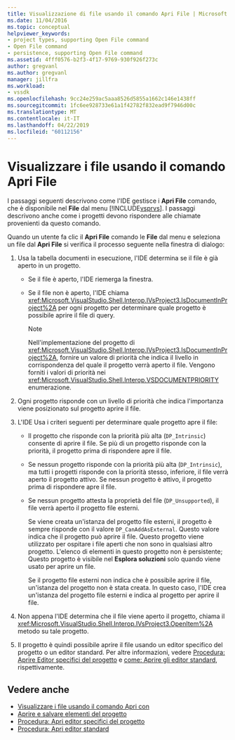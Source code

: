 ```yaml
---
title: Visualizzazione di file usando il comando Apri File | Microsoft Docs
ms.date: 11/04/2016
ms.topic: conceptual
helpviewer_keywords:
- project types, supporting Open File command
- Open File command
- persistence, supporting Open File command
ms.assetid: 4fff0576-b2f3-4f17-9769-930f926f273c
author: gregvanl
ms.author: gregvanl
manager: jillfra
ms.workload:
- vssdk
ms.openlocfilehash: 9cc24e259ac5aaa8526d5855a1662c146e1438ff
ms.sourcegitcommit: 1fc6ee928733e61a1f42782f832ead9f7946d00c
ms.translationtype: MT
ms.contentlocale: it-IT
ms.lasthandoff: 04/22/2019
ms.locfileid: "60112156"
---
```

# <a name="display-files-by-using-the-open-file-command"></a>Visualizzare i file usando il comando Apri File
I passaggi seguenti descrivono come l'IDE gestisce i **Apri File** comando, che è disponibile nel **File** dal menu [!INCLUDE[vsprvs](../../code-quality/includes/vsprvs_md.md)]. I passaggi descrivono anche come i progetti devono rispondere alle chiamate provenienti da questo comando.

 Quando un utente fa clic il **Apri File** comando le **File** dal menu e seleziona un file dal **Apri File** si verifica il processo seguente nella finestra di dialogo:

1. Usa la tabella documenti in esecuzione, l'IDE determina se il file è già aperto in un progetto.

    - Se il file è aperto, l'IDE riemerga la finestra.

    - Se il file non è aperto, l'IDE chiama <xref:Microsoft.VisualStudio.Shell.Interop.IVsProject3.IsDocumentInProject%2A> per ogni progetto per determinare quale progetto è possibile aprire il file di query.

        > [!NOTE]
        >  Nell'implementazione del progetto di <xref:Microsoft.VisualStudio.Shell.Interop.IVsProject3.IsDocumentInProject%2A>, fornire un valore di priorità che indica il livello in corrispondenza del quale il progetto verrà aperto il file. Vengono forniti i valori di priorità nei <xref:Microsoft.VisualStudio.Shell.Interop.VSDOCUMENTPRIORITY> enumerazione.

2. Ogni progetto risponde con un livello di priorità che indica l'importanza viene posizionato sul progetto aprire il file.

3. L'IDE Usa i criteri seguenti per determinare quale progetto apre il file:

    - Il progetto che risponde con la priorità più alta (`DP_Intrinsic`) consente di aprire il file. Se più di un progetto risponde con la priorità, il progetto prima di rispondere apre il file.

    - Se nessun progetto risponde con la priorità più alta (`DP_Intrinsic`), ma tutti i progetti risponde con la priorità stesso, inferiore, il file verrà aperto il progetto attivo. Se nessun progetto è attivo, il progetto prima di rispondere apre il file.

    - Se nessun progetto attesta la proprietà del file (`DP_Unsupported`), il file verrà aperto il progetto file esterni.

         Se viene creata un'istanza del progetto file esterni, il progetto è sempre risponde con il valore `DP_CanAddAsExternal`. Questo valore indica che il progetto può aprire il file. Questo progetto viene utilizzato per ospitare i file aperti che non sono in qualsiasi altro progetto. L'elenco di elementi in questo progetto non è persistente; Questo progetto è visibile nel **Esplora soluzioni** solo quando viene usato per aprire un file.

         Se il progetto file esterni non indica che è possibile aprire il file, un'istanza del progetto non è stata creata. In questo caso, l'IDE crea un'istanza del progetto file esterni e indica al progetto per aprire il file.

4. Non appena l'IDE determina che il file viene aperto il progetto, chiama il <xref:Microsoft.VisualStudio.Shell.Interop.IVsProject3.OpenItem%2A> metodo su tale progetto.

5. Il progetto è quindi possibile aprire il file usando un editor specifico del progetto o un editor standard. Per altre informazioni, vedere [Procedura: Aprire Editor specifici del progetto](../../extensibility/how-to-open-project-specific-editors.md) e [come: Aprire gli editor standard](../../extensibility/how-to-open-standard-editors.md), rispettivamente.

## <a name="see-also"></a>Vedere anche
- [Visualizzare i file usando il comando Apri con](../../extensibility/internals/displaying-files-by-using-the-open-with-command.md)
- [Aprire e salvare elementi del progetto](../../extensibility/internals/opening-and-saving-project-items.md)
- [Procedura: Apri editor specifici del progetto](../../extensibility/how-to-open-project-specific-editors.md)
- [Procedura: Apri editor standard](../../extensibility/how-to-open-standard-editors.md)
